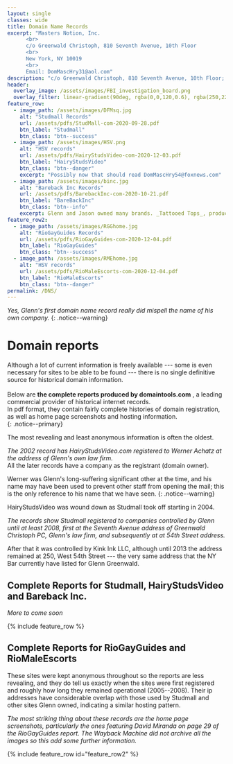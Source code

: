 ```yaml
---
layout: single
classes: wide
title: Domain Name Records
excerpt: "Masters Notion, Inc.
      <br>
      c/o Greenwald Christoph, 810 Seventh Avenue, 10th Floor
      <br>
      New York, NY 10019 
      <br>
      Email: DomMascHry31@aol.com"
description: "c/o Greenwald Christoph, 810 Seventh Avenue, 10th Floor; Email:DomMascHry31@aol.com"
header:
  overlay_image: /assets/images/FBI_investigation_board.png
  overlay_filter: linear-gradient(90deg, rgba(0,0,120,0.6), rgba(250,220,220,0.1)) 
feature_row:
  - image_path: /assets/images/DFMsq.jpg
    alt: "Studmall Records"
    url: /assets/pdfs/StudMall-com-2020-09-28.pdf
    btn_label: "Studmall"
    btn_class: "btn--success"
  - image_path: /assets/images/HSV.png
    alt: "HSV records"
    url: /assets/pdfs/HairyStudsVideo-com-2020-12-03.pdf
    btn_label: "HairyStudsVideo"
    btn_class: "btn--danger"
    excerpt: "Possibly now that should read DomMascHry54@foxnews.com"
  - image_path: /assets/images/binc.jpg
    alt: "Bareback Inc Records"
    url: /assets/pdfs/BarebackInc-com-2020-10-21.pdf
    btn_label: "BareBackInc"
    btn_class: "btn--info" 
    excerpt: Glenn and Jason owned many brands. _Tattooed Tops_, produced in Brazil, unusually has Studmall **and** Bareback Inc. on the cover. And a familiar name.
feature_row2:
  - image_path: /assets/images/RGGhome.jpg
    alt: "RioGayGuides Records"
    url: /assets/pdfs/RioGayGuides-com-2020-12-04.pdf
    btn_label: "RioGayGuides"
    btn_class: "btn--success"
  - image_path: /assets/images/RMEhome.jpg
    alt: "HSV records"
    url: /assets/pdfs/RioMaleEscorts-com-2020-12-04.pdf
    btn_label: "RioMaleEscorts"
    btn_class: "btn--danger"
permalink: /DNS/
---
```


_Yes, Glenn's first domain name record really did mispell the name of his own company._
{: .notice--warning}

# Domain reports

Although a lot of current information is freely available --- some is even necessary for sites to be able to be found --- there is no single definitive source for historical domain information. <br>  <br>
Below are __the complete reports produced by domaintools.com__  , a leading commercial provider of historical internet records.  
In pdf format, they contain fairly complete histories of domain registration, as well as home page screenshots and hosting information.  
{: .notice--primary}


The most revealing and least anonymous information is often the oldest.




_The 2002 record has HairyStudsVideo.com registered to Werner Achatz at the address of
Glenn's own law firm._  
All the later records have a company as the registrant (domain owner).

Werner was Glenn's long-suffering significant other at the time, and his name may have  been used to prevent other staff from opening the mail; this is the only reference to his name that we have seen.
{: .notice--warning}

HairyStudsVideo was wound down as Studmall took off starting in 2004.

_The records show Studmall registered to companies controlled by Glenn until at least 2008, first at the Seventh Avenue address of Greenwald Christoph PC, Glenn's law firm, and subsequently at at 54th Street address._

After that it was controlled by Kink Ink LLC, although until 2013 the address remained at 250, West 54th Street --- the very same address that the NY Bar currently have listed for Glenn Greenwald.

## Complete Reports for Studmall, HairyStudsVideo and Bareback Inc.

_More to come soon_

{% include feature_row %}

## Complete Reports for RioGayGuides and RioMaleEscorts

These sites were kept anonymous throughout so the reports are less revealing, and they do tell us exactly when the sites were first registered and roughly how long they remained operational (2005--2008). Their ip addresses have considerable overlap with those used by Studmall and other sites Glenn owned, indicating a similar hosting pattern.

_The most striking thing about these records are the home page screenshots, particularly the ones featuring David Miranda on page 29 of the RioGayGuides report. The Wayback Machine did not archive all the images so this add some further information._

{% include feature_row id="feature_row2" %} 